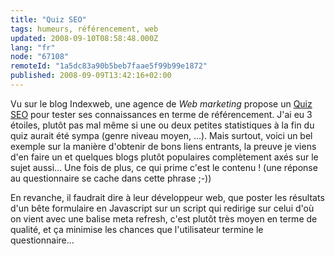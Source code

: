 ```yaml
---
title: "Quiz SEO"
tags: humeurs, référencement, web
updated: 2008-09-10T08:58:48.000Z
lang: "fr"
node: "67108"
remoteId: "1a5dc83a90b5beb7faae5f99b99e1872"
published: 2008-09-09T13:42:16+02:00
---
```


Vu sur le blog Indexweb, une agence de *Web marketing* propose un [Quiz SEO](http://www.resoneo.net/quiz-seo/) pour tester ses connaissances en terme de référencement. J'ai eu 3 étoiles, plutôt pas mal même si une ou deux petites statistiques à la fin du quiz aurait été sympa (genre niveau moyen, ...). Mais surtout, voici un bel exemple sur la manière d'obtenir de bons liens entrants, la preuve je viens d'en faire un et quelques blogs plutôt populaires complètement axés sur le sujet aussi... Une fois de plus, ce qui prime c'est le contenu ! (une réponse au questionnaire se cache dans cette phrase ;-))


En revanche, il faudrait dire à leur développeur web, que poster les résultats d'un bête formulaire en Javascript sur un script qui redirige sur celui d'où on vient avec une balise meta refresh, c'est plutôt très moyen en terme de qualité, et ça minimise les chances que l'utilisateur termine le questionnaire...

